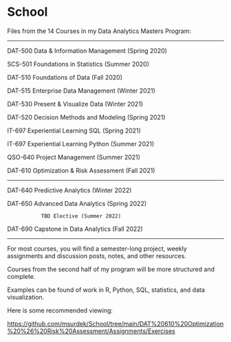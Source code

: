 # School

Files from the 14 Courses in my Data Analytics Masters Program:

---------------------------------------------------------------------------

DAT-500	Data & Information Management (Spring 2020)

SCS-501	Foundations in Statistics (Summer 2020)

DAT-510	Foundations of Data (Fall 2020)

DAT-515	Enterprise Data Management (Winter 2021)

DAT-530	Present & Visualize Data (Winter 2021)

DAT-520	Decision Methods and Modeling (Spring 2021)

IT-697	        Experiential Learning SQL (Spring 2021)

IT-697	        Experiential Learning Python (Summer 2021)

QSO-640	Project Management (Summer 2021)

DAT-610	Optimization & Risk Assessment (Fall 2021)

---------------------------------------------------------------------------

DAT-640	Predictive Analytics (Winter 2022)

DAT-650	Advanced Data Analytics (Spring 2022)

               TBD Elective (Summer 2022)

DAT-690        Capstone in Data Analytics (Fall 2022)

---------------------------------------------------------------------------

For most courses, you will find a semester-long project, weekly assignments and discussion posts, notes, and other resources.

Courses from the second half of my program will be more structured and complete.

Examples can be found of work in R, Python, SQL, statistics, and data visualization.

Here is some recommended viewing:

https://github.com/msurdek/School/tree/main/DAT%20610%20Optimization%20%26%20Risk%20Assessment/Assignments/Exercises


